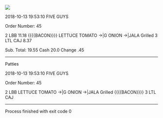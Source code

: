 ![](https://github.com/Yi-Lai_SJSU/cmpe202/lab6/run-result.png)

2018-10-13 19:53:10
         FIVE GUYS

Order Number:    45

2    LBB                 11.18
     {{{{BACON}}}}
     LETTUCE
     TOMATO
     ->|G ONION
     ->|JALA Grilled
3    LTL CAJ             8.37

Sub. Total:              19.55
Cash                     20.0
Change                   .45
****************************************



Patties


   2018-10-13 19:53:10
         FIVE GUYS

Order Number:    45

2    LBB
     LETTUCE
     TOMATO
     ->|G ONION
     ->|JALA Grilled
     {{{{BACON}}}}
3    LTL CAJ

****************************************

Process finished with exit code 0
